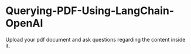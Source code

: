 # Querying-PDF-Using-LangChain-OpenAI
Upload your pdf document and ask questions regarding the content inside it.
